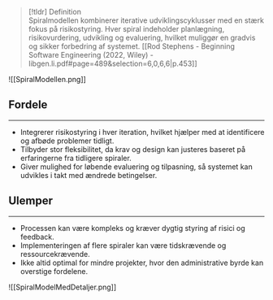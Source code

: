 
>[!tldr] Definition  
Spiralmodellen kombinerer iterative udviklingscyklusser med en stærk fokus på risikostyring. Hver spiral indeholder planlægning, risikovurdering, udvikling og evaluering, hvilket muliggør en gradvis og sikker forbedring af systemet.
[[Rod Stephens - Beginning Software Engineering (2022, Wiley) - libgen.li.pdf#page=489&selection=6,0,6,6|p.453]]

![[SpiralModellen.png]]

## Fordele 
---
- Integrerer risikostyring i hver iteration, hvilket hjælper med at identificere og afbøde problemer tidligt.  
- Tilbyder stor fleksibilitet, da krav og design kan justeres baseret på erfaringerne fra tidligere spiraler.  
- Giver mulighed for løbende evaluering og tilpasning, så systemet kan udvikles i takt med ændrede betingelser.

## Ulemper 
---
- Processen kan være kompleks og kræver dygtig styring af risici og feedback.  
- Implementeringen af flere spiraler kan være tidskrævende og ressourcekrævende.  
- Ikke altid optimal for mindre projekter, hvor den administrative byrde kan overstige fordelene.

![[SpiralModelMedDetaljer.png]]